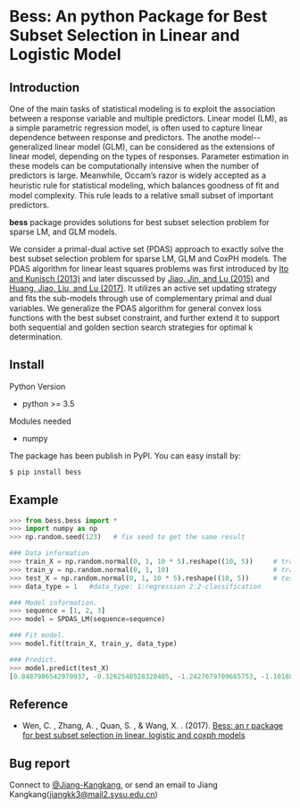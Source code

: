 # Bess: An python Package for Best Subset Selection in Linear and Logistic Model


## Introduction

One of the main tasks of statistical modeling is to exploit the association between
a response variable and multiple predictors. Linear model (LM), as a simple parametric
regression model, is often used to capture linear dependence between response and
predictors. The anothe model--generalized linear model (GLM), can be considered as
the extensions of linear model, depending on the types of responses. Parameter estimation in these models
can be computationally intensive when the number of predictors is large. Meanwhile,
Occam’s razor is widely accepted as a heuristic rule for statistical modeling,
which balances goodness of ﬁt and model complexity. This rule leads to a relative 
small subset of important predictors. 

**bess** package provides solutions for best subset selection problem for sparse LM,
and GLM models.

We consider a primal-dual active set (PDAS) approach to exactly solve the best subset
selection problem for sparse LM, GLM and CoxPH models. The PDAS algorithm for linear 
least squares problems was ﬁrst introduced by [Ito and Kunisch (2013)](https://iopscience.iop.org/article/10.1088/0266-5611/30/1/015001)
and later discussed by [Jiao, Jin, and Lu (2015)](https://arxiv.org/abs/1403.0515) and [Huang, Jiao, Liu, and Lu (2017)](https://arxiv.org/abs/1701.05128). 
It utilizes an active set updating strategy and ﬁts the sub-models through use of
complementary primal and dual variables. We generalize the PDAS algorithm for 
general convex loss functions with the best subset constraint, and further 
extend it to support both sequential and golden section search strategies
for optimal k determination. 


## Install

Python Version
- python >= 3.5

Modules needed
- numpy 

The package has been publish in PyPI. You can easy install by:
```sh
$ pip install bess
```

## Example
```python console
>>> from bess.bess import *
>>> import numpy as np
>>> np.random.seed(123)   # fix seed to get the same result

### Data information
>>> train_X = np.random.normal(0, 1, 10 * 5).reshape((10, 5))     # train_x
>>> train_y = np.random.normal(0, 1, 10)                          # train_y
>>> test_X = np.random.normal(0, 1, 10 * 5).reshape((10, 5))      # test_x
>>> data_type = 1   #data_type: 1:regression 2:2-classification

### Model information.
>>> sequence = [1, 2, 3]
>>> model = SPDAS_LM(sequence=sequence)

### Fit model.
>>> model.fit(train_X, train_y, data_type)

### Predict.
>>> model.predict(test_X)
[0.8487986542970937, -0.3262548528320405, -1.2427679709665753, -1.1018898695690327, -1.1589700150336006, 0.9170341511542658, -0.7894714094101583, -0.40658125651728766, -0.5161022067202307, -0.17317826396384567]

```

## Reference

- Wen, C. , Zhang, A. , Quan, S. , & Wang, X. . (2017). [Bess: an r package for best subset selection in linear, logistic and coxph models](https://arxiv.org/pdf/1709.06254.pdf)


## Bug report

Connect to [@Jiang-Kangkang](https://github.com/Jiang-Kangkang), or send an email to Jiang Kangkang(jiangkk3@mail2.sysu.edu.cn)

